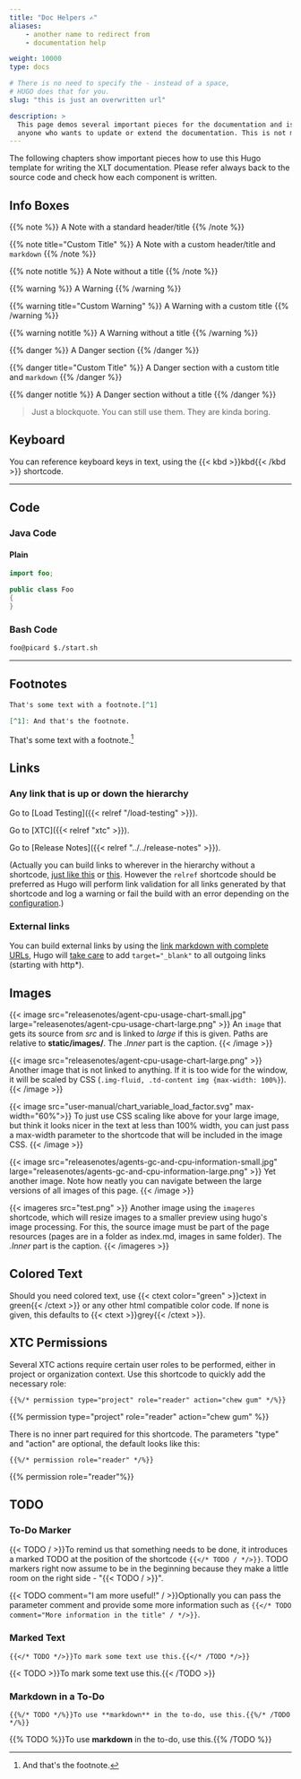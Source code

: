 ```yaml
---
title: "Doc Helpers ✍️"
aliases:
    - another name to redirect from
    - documentation help

weight: 10000
type: docs

# There is no need to specify the - instead of a space, 
# HUGO does that for you.
slug: "this is just an overwritten url"

description: >
  This page demos several important pieces for the documentation and is meant to support
  anyone who wants to update or extend the documentation. This is not material for XLT.
---
```

The following chapters show important pieces how to use this Hugo template for writing the XLT documentation. Please refer always back to the source code and check how each component is written. 

## Info Boxes
{{% note %}}
A Note with a standard header/title
{{% /note %}}

{{% note title="Custom Title" %}}
A Note with a custom header/title and `markdown`
{{% /note %}}

{{% note notitle %}}
A Note without a title
{{% /note %}}

{{% warning %}}
A Warning
{{% /warning %}}

{{% warning title="Custom Warning" %}}
A Warning with a custom title
{{% /warning %}}

{{% warning notitle %}}
A Warning without a title
{{% /warning %}}

{{% danger %}}
A Danger section
{{% /danger %}}

{{% danger title="Custom Title" %}}
A Danger section with a custom title and `markdown`
{{% /danger %}}

{{% danger notitle %}}
A Danger section without a title
{{% /danger %}}

> Just a blockquote. You can still use them. They are kinda boring.

## Keyboard
You can reference keyboard keys in text, using the {{< kbd >}}kbd{{< /kbd >}} shortcode.

---
## Code

### Java Code
#### Plain

```java
import foo;

public class Foo
{
}
```

### Bash Code
```bash
foo@picard $./start.sh
```

----
## Footnotes

```markdown
That's some text with a footnote.[^1]

[^1]: And that's the footnote.
```
That's some text with a footnote.[^1]

[^1]: And that's the footnote.


## Links

### Any link that is up or down the hierarchy

Go to [Load Testing]({{< relref "/load-testing" >}}).

Go to [XTC]({{< relref "xtc" >}}).

Go to [Release Notes]({{< relref "../../release-notes" >}}).

(Actually you can build links to wherever in the hierarchy without a shortcode, [just like this](/load-testing) or [this](../../load-testing). However the `relref` shortcode should be preferred as Hugo will perform link validation for all links generated by that shortcode and log a warning or fail the build with an error depending on the [configuration](https://gohugo.io/content-management/cross-references/#ref-and-relref-configuration).)

### External links
You can build external links by using the [link markdown with complete URLs](https://github.com/Xceptance), Hugo will [take care](https://gohugo.io/getting-started/configuration-markup/#link-with-title-markdown-example "Shortcode for building external links") to add `target="_blank"` to all outgoing links (starting with http\*). 

## Images
{{< image src="releasenotes/agent-cpu-usage-chart-small.jpg" large="releasenotes/agent-cpu-usage-chart-large.png" >}}
An `image` that gets its source from *src* and is linked to *large* if this is given. Paths are relative to **static/images/**. The *.Inner* part is the caption.
{{< /image >}}

{{< image src="releasenotes/agent-cpu-usage-chart-large.png" >}}
Another image that is not linked to anything. If it is too wide for the window, it will be scaled by CSS (`.img-fluid, .td-content img {max-width: 100%}`). 
{{< /image >}}

{{< image src="user-manual/chart_variable_load_factor.svg" max-width="60%">}}
To just use CSS scaling like above for your large image, but think it looks nicer in the text at less than 100% width, you can just pass a max-width parameter to the shortcode that will be included in the image CSS.
{{< /image >}}

{{< image src="releasenotes/agents-gc-and-cpu-information-small.jpg" large="releasenotes/agents-gc-and-cpu-information-large.png" >}}
Yet another image. Note how neatly you can navigate between the large versions of all images of this page.
{{< /image >}}

{{< imageres src="test.png" >}}
Another image using the `imageres` shortcode, which will resize images to a smaller preview using hugo's image processing. For this, the source image must be part of the page resources (pages are in a folder as index.md, images in same folder). The *.Inner* part is the caption.
{{< /imageres >}}

## Colored Text
Should you need colored text, use {{< ctext color="green" >}}ctext in green{{< /ctext >}} or any other html compatible color code. If none is given, this defaults to {{< ctext >}}grey{{< /ctext >}}.

## XTC Permissions

Several XTC actions require certain user roles to be performed, either in project or organization context. Use this shortcode to quickly add the necessary role:

```
{{%/* permission type="project" role="reader" action="chew gum" */%}}
```

{{% permission type="project" role="reader" action="chew gum" %}}

There is no inner part required for this shortcode. The parameters "type" and "action" are optional, the default looks like this:

```
{{%/* permission role="reader" */%}}
```

{{% permission role="reader"%}}


## TODO
### To-Do Marker
{{< TODO / >}}To remind us that something needs to be done, it introduces a marked TODO at the position of the shortcode `{{</* TODO / */>}}`. TODO markers right now assume to be in the beginning because they make a little room on the right side - "{{< TODO / >}}".

{{< TODO comment="I am more useful!" / >}}Optionally you can pass the parameter comment and provide some more information such as `{{</* TODO comment="More information in the title" / */>}}`.

### Marked Text
```
{{</* TODO */>}}To mark some text use this.{{</* /TODO */>}}
```
{{< TODO >}}To mark some text use this.{{< /TODO >}}


### Markdown in a To-Do
```
{{%/* TODO */%}}To use **markdown** in the to-do, use this.{{%/* /TODO */%}}
```
{{% TODO %}}To use **markdown** in the to-do, use this.{{% /TODO %}}